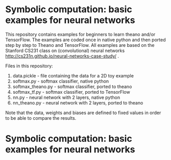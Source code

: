 # Symbolic computation: basic examples for neural networks
This repository contains examples for beginners to learn theano and/or TensorFlow. The examples are coded once in native python and then ported step by step to Theano and TensorFlow. All examples are based on the Stanford CS231 class on (convolutional) neural networks http://cs231n.github.io/neural-networks-case-study/  .

Files in this repository:

1. data.pickle       - file containing the data for a 2D toy example
2. softmax.py        - softmax classifier, native python
3. softmax_theano.py - softmax classifier, ported to theano
4. softmax_tf.py     - softmax classifier, ported to TensorFlow
4. nn.py             - neural network with 2 layers, native python
5. nn_theano.py      - neural network with 2 layers, ported to theano

Note that the data, weights and biases are defined to fixed values in order to be able to compare the results.

# Symbolic computation: basic examples for neural networks

